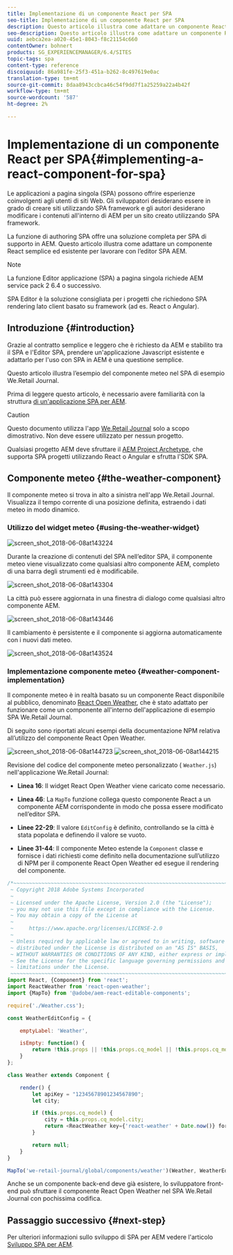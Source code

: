 ```yaml
---
title: Implementazione di un componente React per SPA
seo-title: Implementazione di un componente React per SPA
description: Questo articolo illustra come adattare un componente React semplice ed esistente per lavorare con l’editor SPA AEM.
seo-description: Questo articolo illustra come adattare un componente React semplice ed esistente per lavorare con l’editor SPA AEM.
uuid: aebca2ea-a020-45e1-8043-f8c21154c660
contentOwner: bohnert
products: SG_EXPERIENCEMANAGER/6.4/SITES
topic-tags: spa
content-type: reference
discoiquuid: 86a981fe-25f3-451a-b262-8c497619e0ac
translation-type: tm+mt
source-git-commit: 8daa8943ccbca46c54f9dd7f1a25259a22a4b42f
workflow-type: tm+mt
source-wordcount: '587'
ht-degree: 2%

---
```



# Implementazione di un componente React per SPA{#implementing-a-react-component-for-spa}

Le applicazioni a pagina singola (SPA) possono offrire esperienze coinvolgenti agli utenti di siti Web. Gli sviluppatori desiderano essere in grado di creare siti utilizzando SPA framework e gli autori desiderano modificare i contenuti all&#39;interno di AEM per un sito creato utilizzando SPA framework.

La funzione di authoring SPA offre una soluzione completa per SPA di supporto in AEM. Questo articolo illustra come adattare un componente React semplice ed esistente per lavorare con l’editor SPA AEM.

>[!NOTE]
>La funzione Editor applicazione (SPA) a pagina singola richiede AEM service pack 2 6.4 o successivo.
>
>SPA Editor è la soluzione consigliata per i progetti che richiedono SPA rendering lato client basato su framework (ad es. React o Angular).

## Introduzione {#introduction}

Grazie al contratto semplice e leggero che è richiesto da AEM e stabilito tra il SPA e l&#39;Editor SPA, prendere un&#39;applicazione Javascript esistente e adattarlo per l&#39;uso con SPA in AEM è una questione semplice.

Questo articolo illustra l’esempio del componente meteo nel SPA di esempio We.Retail Journal.

Prima di leggere questo articolo, è necessario avere familiarità con la struttura [di un&#39;applicazione SPA per AEM](/help/sites-developing/spa-getting-started-react.md).

>[!CAUTION]
>Questo documento utilizza l&#39;app [We.Retail Journal](https://github.com/Adobe-Marketing-Cloud/aem-sample-we-retail-journal) solo a scopo dimostrativo. Non deve essere utilizzato per nessun progetto.
>
>Qualsiasi progetto AEM deve sfruttare il [AEM Project Archetype](https://docs.adobe.com/content/help/it-IT/experience-manager-core-components/using/developing/archetype/overview.html), che supporta SPA progetti utilizzando React o Angular e sfrutta l&#39;SDK SPA.

## Componente meteo {#the-weather-component}

Il componente meteo si trova in alto a sinistra nell&#39;app We.Retail Journal. Visualizza il tempo corrente di una posizione definita, estraendo i dati meteo in modo dinamico.

### Utilizzo del widget meteo {#using-the-weather-widget}

![screen_shot_2018-06-08at143224](assets/screen_shot_2018-06-08at143224.png)

Durante la creazione di contenuti del SPA nell’editor SPA, il componente meteo viene visualizzato come qualsiasi altro componente AEM, completo di una barra degli strumenti ed è modificabile.

![screen_shot_2018-06-08at143304](assets/screen_shot_2018-06-08at143304.png)

La città può essere aggiornata in una finestra di dialogo come qualsiasi altro componente AEM.

![screen_shot_2018-06-08at143446](assets/screen_shot_2018-06-08at143446.png)

Il cambiamento è persistente e il componente si aggiorna automaticamente con i nuovi dati meteo.

![screen_shot_2018-06-08at143524](assets/screen_shot_2018-06-08at143524.png)

### Implementazione componente meteo {#weather-component-implementation}

Il componente meteo è in realtà basato su un componente React disponibile al pubblico, denominato [React Open Weather](https://www.npmjs.com/package/react-open-weather), che è stato adattato per funzionare come un componente all&#39;interno dell&#39;applicazione di esempio SPA We.Retail Journal.

Di seguito sono riportati alcuni esempi della documentazione NPM relativa all’utilizzo del componente React Open Weather.

![screen_shot_2018-06-08at144723](assets/screen_shot_2018-06-08at144723.png) ![screen_shot_2018-06-08at144215](assets/screen_shot_2018-06-08at144215.png)

Revisione del codice del componente meteo personalizzato ( `Weather.js`) nell&#39;applicazione We.Retail Journal:

* **Linea 16**: Il widget React Open Weather viene caricato come necessario.
* **Linea 46**: La  `MapTo` funzione collega questo componente React a un componente AEM corrispondente in modo che possa essere modificato nell’editor SPA.

* **Linee 22-29**: Il valore  `EditConfig` è definito, controllando se la città è stata popolata e definendo il valore se vuoto.

* **Linee 31-44**: Il componente Meteo estende la  `Component` classe e fornisce i dati richiesti come definito nella documentazione sull’utilizzo di NPM per il componente React Open Weather ed esegue il rendering del componente.

```javascript
/*~~~~~~~~~~~~~~~~~~~~~~~~~~~~~~~~~~~~~~~~~~~~~~~~~~~~~~~~~~~~~~~~~~~~~~~~~~~~~~
 ~ Copyright 2018 Adobe Systems Incorporated
 ~
 ~ Licensed under the Apache License, Version 2.0 (the "License");
 ~ you may not use this file except in compliance with the License.
 ~ You may obtain a copy of the License at
 ~
 ~     https://www.apache.org/licenses/LICENSE-2.0
 ~
 ~ Unless required by applicable law or agreed to in writing, software
 ~ distributed under the License is distributed on an "AS IS" BASIS,
 ~ WITHOUT WARRANTIES OR CONDITIONS OF ANY KIND, either express or implied.
 ~ See the License for the specific language governing permissions and
 ~ limitations under the License.
 ~~~~~~~~~~~~~~~~~~~~~~~~~~~~~~~~~~~~~~~~~~~~~~~~~~~~~~~~~~~~~~~~~~~~~~~~~~~~~*/
import React, {Component} from 'react';
import ReactWeather from 'react-open-weather';
import {MapTo} from '@adobe/aem-react-editable-components';

require('./Weather.css');

const WeatherEditConfig = {

    emptyLabel: 'Weather',

    isEmpty: function() {
        return !this.props || !this.props.cq_model || !this.props.cq_model.city || this.props.cq_model.city.trim().length < 1;
    }
};

class Weather extends Component {

    render() {
        let apiKey = "12345678901234567890";
        let city;

        if (this.props.cq_model) {
            city = this.props.cq_model.city;
            return <ReactWeather key={'react-weather' + Date.now()} forecast="today" apikey={apiKey} type="city" city={city} />
        }

        return null;
    }
}

MapTo('we-retail-journal/global/components/weather')(Weather, WeatherEditConfig);
```

Anche se un componente back-end deve già esistere, lo sviluppatore front-end può sfruttare il componente React Open Weather nel SPA We.Retail Journal con pochissima codifica.

## Passaggio successivo {#next-step}

Per ulteriori informazioni sullo sviluppo di SPA per AEM vedere l&#39;articolo [Sviluppo SPA per AEM](/help/sites-developing/spa-architecture.md).
